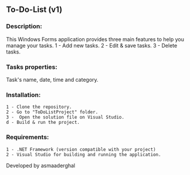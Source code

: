 ## To-Do-List (v1)

### Description:
This Windows Forms application provides three main features to help you manage your tasks. 
	1 - Add new tasks.
	2 - Edit & save tasks.
	3 - Delete tasks.

### Tasks properties:
Task's name, date, time and category.

### Installation:
	1 - Clone the repository.
	2 - Go to "ToDoListProject" folder.
	3 -  Open the solution file on Visual Studio.
	d - Build & run the project.

###  Requirements:
	1 - .NET Framework (version compatible with your project)
	2 - Visual Studio for building and running the application.

Developed by asmaaderghal